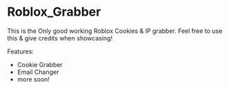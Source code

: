 # Roblox_Grabber
This is the Only good working Roblox Cookies &amp; IP grabber. Feel free to use this &amp; give credits when showcasing!

Features:
- Cookie Grabber
- Email Changer
- more soon!
